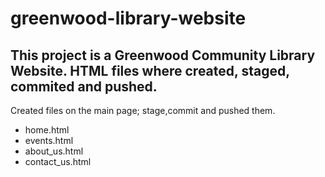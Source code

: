 # greenwood-library-website #
## This project is a Greenwood Community Library Website. HTML files where created, staged, commited and pushed. 
Created files on the main page; stage,commit and pushed them.
- home.html
- events.html
- about_us.html
- contact_us.html
> 